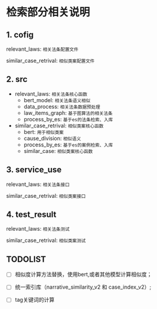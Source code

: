 # 检索部分相关说明

## 1. cofig
relevant_laws: `相关法条配置文件`

similar_case_retrival: `相似类案配置文件`

## 2. src
* relevant_laws: `相关法条核心函数`
  * bert_model: `相关法条语义相似`
  * data_process: `相关法条数据预处理`
  * law_items_graph: `基于图算法的相关法条`
  * process_by_es: `基于es的法条检索、入库`
* similar_case_retrival: `相似类案核心函数`
  * bert: `用于相似类案`
  * cause_division: `相似语义`
  * process_by_es: `基于es的案例检索、入库`
  * similar_case: `相似类案核心函数`

## 3. service_use
relevant_laws: `相关法条接口`

similar_case_retrival: `相似类案接口`

## 4. test_result
relevant_laws: `相关法条测试`

similar_case_retrival: `相似类案测试`


## TODOLIST
- [ ] 相似度计算方法替换，使用bert,或者其他模型计算相似度；
- [ ] 统一索引库（narrative_similarity_v2 和 case_index_v2）;
- [ ] tag关键词的计算

